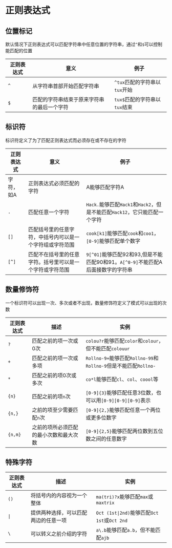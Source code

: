 # 正则表达式

## 位置标记

默认情况下正则表达式可以匹配字符串中任意位置的字符串，通过`^`和`$`可以控制能匹配的位置

| 正则表达式 | 意义                                       | 例子                          |
| ---------- | ------------------------------------------ | ----------------------------- |
| `^`        | 从字符串首部开始匹配字符串                 | `^tux`匹配的字符串以`tux`开始 |
| `$`        | 匹配的字符串结束于原来字符串的最后一个字符 | `tux$`匹配的字符串以`tux`结束 |

## 标识符

标识符定义了为了匹配正则表达式而必须存在或不存在的字符

| 正则表达式 | 意义                                                     | 例子                                                         |
| ---------- | -------------------------------------------------------- | ------------------------------------------------------------ |
| 字符，如A  | 正则表达式必须匹配的字符                                 | A能够匹配字符A                                               |
| `.`        | 匹配任意一个字符                                         | `Hack.`能够匹配`Hack1`和`Hack2`，但是不能匹配`Hack12`，它只能匹配一个字符 |
| `[]`       | 匹配括号里的任意字符，中括号内可以是一个字符组或字符范围 | `cook[k1]`能够匹配`cook`和`coo1`，`[0-9]`能够匹配单个数字    |
| `[^]`      | 匹配不在括号里的任意字符。括号里可以是一个字符或字符范围 | `9[^01]`能够匹配92和93,但是不能匹配90和91。`A[^0-9]`不能匹配A后面接数字的字符串 |

## 数量修饰符

一个标识符可以出现一次、多次或者不出现，数量修饰符定义了模式可以出现的次数

| 正则表达式 | 描述                                   | 实例                                                         |
| ---------- | -------------------------------------- | ------------------------------------------------------------ |
| `?`        | 匹配之前的项一次或0次                  | `colou?r`能够匹配`color`和`colour`，但不能匹配`colouur`      |
| `+`        | 匹配之前的项一次或多项                 | `Rollno-9+`能够匹配`Rollno-99`和`Rollno-9`但是不能匹配`Rollno-` |
| `*`        | 匹配之前的项0次或多次                  | `co*l`能够匹配`cl`、`col`、`coool`等                         |
| `{n}`      | 匹配之前的项`n`次                      | `[0-9]{3}`能够匹配任意3位数，也可以用`[0-9][0-9][0-9]`表示   |
| `{n,}`     | 之前的项至少需要匹配`n`次              | `[0-9]{2,}`能够匹配任意一个两位或更多位数字                  |
| `{n,m}`    | 之前的项所必须匹配的最小次数和最大次数 | `[0-9]{2,5}`能够匹配两位数到五位数之间的任意数字             |

## 特殊字符

| 正则表达式 | 描述                                 | 实例                                         |
| ---------- | ------------------------------------ | -------------------------------------------- |
| `()`       | 将括号内的内容视为一个整体           | `ma(tri)?x`能够匹配`max`或`maxtrix`          |
| `\|`       | 提供两种选择，可以匹配两边的任意一项 | `Oct (1st\|2nd)`能够匹配`Oct 1st`或`Oct 2nd` |
| `\`        | 可以转义之前介绍的字符               | `a\.b`能够匹配`a.b`，但不能匹配`ajb`         |

